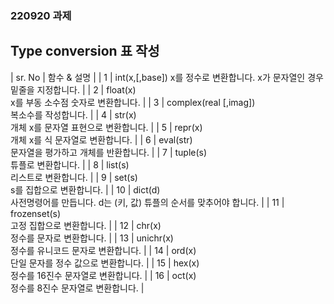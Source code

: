 ### 220920 과제
Type conversion 표 작성
------------------------------

| sr. No | 함수 & 설명 |
| 1 | int(x,[,base])
x를 정수로 변환합니다. x가 문자열인 경우 밑줄을 지정합니다. |
| 2 | float(x)   
x를 부동 소수점 숫자로 변환합니다. |
| 3 | complex(real [,imag])  
복소수를 작성합니다. |
| 4 | str(x)   
개체 x를 문자열 표현으로 변환합니다. |
| 5 | repr(x)    
개체 x를 식 문자열로 변환합니다. |
| 6 | eval(str)   
문자열을 평가하고 개체를 반환합니다. |
| 7 | tuple(s)    
튜플로 변환합니다. |
| 8 | list(s)   
리스트로 변환합니다. |
| 9 | set(s)   
s를 집합으로 변환합니다. |
| 10 | dict(d)     
사전명령어를 만듭니다. d는 (키, 값) 튜플의 순서를 맞추어야 합니다. |
| 11 | frozenset(s)    
고정 집합으로 변환합니다. |
| 12 | chr(x)    
정수를 문자로 변환합니다. |
| 13 | unichr(x)   
정수를 유니코드 문자로 변환합니다. |
| 14 | ord(x)   
단일 문자를 정수 값으로 변환합니다. |
| 15 | hex(x)    
정수를 16진수 문자열로 변환합니다. |
| 16 | oct(x)    
정수를 8진수 문자열로 변환합니다. |